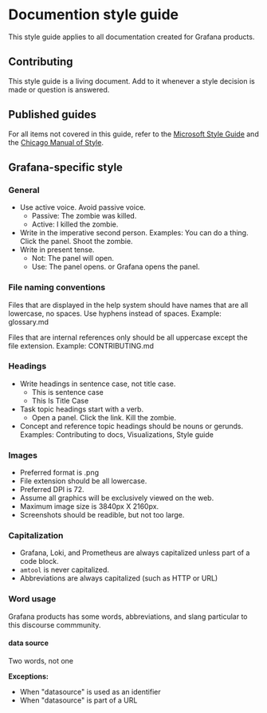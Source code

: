 # Documention style guide

This style guide applies to all documentation created for Grafana products.

## Contributing

This style guide is a living document. Add to it whenever a style decision is made or question is answered.

## Published guides

For all items not covered in this guide, refer to the [Microsoft Style Guide](https://docs.microsoft.com/en-us/style-guide/welcome/) and the [Chicago Manual of Style](https://www.chicagomanualofstyle.org/home.html).

## Grafana-specific style

### General

* Use active voice. Avoid passive voice.
  - Passive: The zombie was killed.
  - Active: I killed the zombie.
* Write in the imperative second person. Examples: You can do a thing. Click the panel. Shoot the zombie.
* Write in present tense.
  - Not: The panel will open.
  - Use: The panel opens.
    or
    Grafana opens the panel.

### File naming conventions

Files that are displayed in the help system should have names that are all lowercase, no spaces. Use hyphens instead of spaces. Example: glossary.md

Files that are internal references only should be all uppercase except the file extension. Example: CONTRIBUTING.md

### Headings

* Write headings in sentence case, not title case.
  - This is sentence case
  - This Is Title Case
* Task topic headings start with a verb.
  - Open a panel. Click the link. Kill the zombie.
* Concept and reference topic headings should be nouns or gerunds. Examples: Contributing to docs, Visualizations, Style guide

### Images

* Preferred format is .png
* File extension should be all lowercase.
* Preferred DPI is 72.
* Assume all graphics will be exclusively viewed on the web.
* Maximum image size is 3840px X 2160px.
* Screenshots should be readible, but not too large.

### Capitalization

* Grafana, Loki, and Prometheus are always capitalized unless part of a code block.
* `amtool` is never capitalized.
* Abbreviations are always capitalized (such as HTTP or URL)

### Word usage
Grafana products has some words, abbreviations, and slang particular to this discourse commmunity.

#### data source
Two words, not one

**Exceptions:**
* When "datasource" is used as an identifier
* When "datasource" is part of a URL
